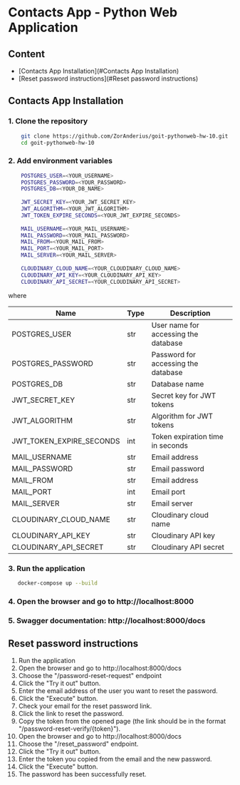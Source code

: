 # Contacts App - Python Web Application

## Content

- [Contacts App Installation](#Contacts App Installation)
- [Reset password instructions](#Reset password instructions)

## Contacts App Installation

### 1. Clone the repository

```bash
    git clone https://github.com/ZorAnderius/goit-pythonweb-hw-10.git
    cd goit-pythonweb-hw-10
```

### 2. Add environment variables

```bash
    POSTGRES_USER=<YOUR_USERNAME>
    POSTGRES_PASSWORD=<YOUR_PASSWORD>
    POSTGRES_DB=<YOUR_DB_NAME>
    
    JWT_SECRET_KEY=<YOUR_JWT_SECRET_KEY>
    JWT_ALGORITHM=<YOUR_JWT_ALGORITHM>
    JWT_TOKEN_EXPIRE_SECONDS=<YOUR_JWT_EXPIRE_SECONDS>
    
    MAIL_USERNAME=<YOUR_MAIL_USERNAME>
    MAIL_PASSWORD=<YOUR_MAIL_PASSWORD>
    MAIL_FROM=<YOUR_MAIL_FROM>
    MAIL_PORT=<YOUR_MAIL_PORT>
    MAIL_SERVER=<YOUR_MAIL_SERVER>
    
    CLOUDINARY_CLOUD_NAME=<YOUR_CLOUDINARY_CLOUD_NAME>
    CLOUDINARY_API_KEY=<YOUR_CLOUDINARY_API_KEY>
    CLOUDINARY_API_SECRET=<YOUR_CLOUDINARY_API_SECRET>
```

where 


| Name | Type | Description |
| --- | --- | --- |
| POSTGRES_USER | str | User name for accessing the database |
| POSTGRES_PASSWORD | str | Password for accessing the database |
| POSTGRES_DB | str | Database name |
| JWT_SECRET_KEY | str | Secret key for JWT tokens |
| JWT_ALGORITHM | str | Algorithm for JWT tokens |
| JWT_TOKEN_EXPIRE_SECONDS | int | Token expiration time in seconds |
| MAIL_USERNAME | str | Email address |
| MAIL_PASSWORD | str | Email password |
| MAIL_FROM | str | Email address |
| MAIL_PORT | int | Email port |
| MAIL_SERVER | str | Email server |
| CLOUDINARY_CLOUD_NAME | str | Cloudinary cloud name |
| CLOUDINARY_API_KEY | str | Cloudinary API key |
| CLOUDINARY_API_SECRET | str | Cloudinary API secret |

### 3. Run the application

```bash
   docker-compose up --build
```

### 4. Open the browser and go to http://localhost:8000


### 5. Swagger documentation: http://localhost:8000/docs


## Reset password instructions 


1. Run  the application
2. Open the browser and go to http://localhost:8000/docs
3. Choose the "/password-reset-request" endpoint
4. Click the "Try it out" button.
5. Enter the email address of the user you want to reset the password.
6. Click the "Execute" button.
7. Check your email for the reset password link.
8. Click the link to reset the password.
9. Copy the token from the opened page (the link should be in the format "/password-reset-verify/{token}").
10. Open the browser and go to http://localhost:8000/docs
12. Choose the "/reset_password" endpoint.
12. Click the "Try it out" button.
13. Enter the token you copied from the email and the new password.
14. Click the "Execute" button.
15. The password has been successfully reset.


